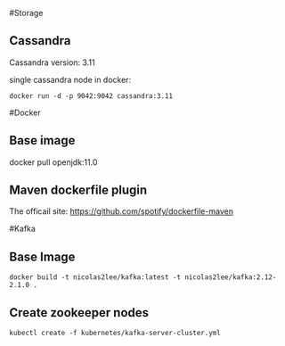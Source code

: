 #Storage
## Cassandra
Cassandra version: 3.11

single cassandra node in docker: 

    docker run -d -p 9042:9042 cassandra:3.11 

#Docker
## Base image 
docker pull openjdk:11.0 
## Maven dockerfile plugin
The officail site: https://github.com/spotify/dockerfile-maven

#Kafka
## Base Image
    docker build -t nicolas2lee/kafka:latest -t nicolas2lee/kafka:2.12-2.1.0 .

## Create zookeeper nodes
    kubectl create -f kubernetes/kafka-server-cluster.yml